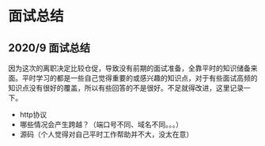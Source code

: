 # 面试总结

## 2020/9 面试总结

因为这次的离职决定比较仓促，导致没有前期的面试准备，全靠平时的知识储备来面。平时学习的都是一些自己觉得重要的或感兴趣的知识点，对于有些面试高频的知识点没有很好的覆盖，所以有些回答的不是很好。不足就得改进，这里记录一下。

- http协议
- 哪些情况会产生跨越？（端口号不同、域名不同。。。）
- 源码（个人觉得对自己平时工作帮助并不大，没太在意）
